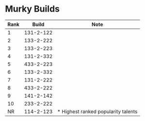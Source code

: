 # Murky Builds

Rank | Build     | Note
---- | -----     | ----
  1  | 131-2-122 | 
  2  | 133-2-222 | 
  3  | 133-2-223 | 
  4  | 131-2-332 | 
  5  | 433-2-223 | 
  6  | 133-2-332 | 
  7  | 131-2-222 | 
  8  | 433-2-222 | 
  9  | 141-2-142 | 
  10 | 233-2-222 | 
  NR | 114-2-123 | * Highest ranked popularity talents
